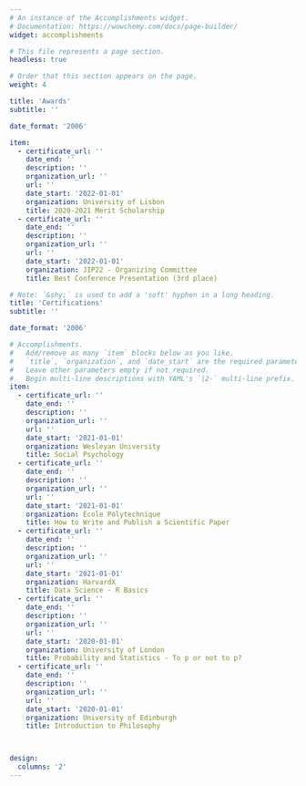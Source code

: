 ```yaml
---
# An instance of the Accomplishments widget.
# Documentation: https://wowchemy.com/docs/page-builder/
widget: accomplishments

# This file represents a page section.
headless: true

# Order that this section appears on the page.
weight: 4

title: 'Awards'
subtitle: ''

date_format: '2006'

item:
  - certificate_url: ''
    date_end: ''
    description: ''
    organization_url: ''
    url: ''
    date_start: '2022-01-01'
    organization: University of Lisbon
    title: 2020-2021 Merit Scholarship
  - certificate_url: ''
    date_end: ''
    description: ''
    organization_url: ''
    url: ''
    date_start: '2022-01-01'
    organization: JIP22 - Organizing Committee
    title: Best Conference Presentation (3rd place)

# Note: `&shy;` is used to add a 'soft' hyphen in a long heading.
title: 'Certifications'
subtitle: ''

date_format: '2006'

# Accomplishments.
#   Add/remove as many `item` blocks below as you like.
#   `title`, `organization`, and `date_start` are the required parameters.
#   Leave other parameters empty if not required.
#   Begin multi-line descriptions with YAML's `|2-` multi-line prefix.
item:
  - certificate_url: ''
    date_end: ''
    description: ''
    organization_url: ''
    url: ''
    date_start: '2021-01-01'
    organization: Wesleyan University
    title: Social Psychology
  - certificate_url: ''
    date_end: ''
    description: ''
    organization_url: ''
    url: ''
    date_start: '2021-01-01'
    organization: École Polytechnique
    title: How to Write and Publish a Scientific Paper
  - certificate_url: ''
    date_end: ''
    description: ''
    organization_url: ''
    url: ''
    date_start: '2021-01-01'
    organization: HarvardX
    title: Data Science - R Basics
  - certificate_url: ''
    date_end: ''
    description: ''
    organization_url: ''
    url: ''
    date_start: '2020-01-01'
    organization: University of London
    title: Probability and Statistics - To p or not to p?
  - certificate_url: ''
    date_end: ''
    description: ''
    organization_url: ''
    url: ''
    date_start: '2020-01-01'
    organization: University of Edinburgh
    title: Introduction to Philosophy



design:
  columns: '2'
---
```

